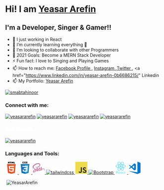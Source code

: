 # Hi! I am <a href="https://yeasararefin.github.io/.com/">Yeasar Arefin</a>

## I'm a Developer, Singer & Gamer!!

- 🔭 I just working in React
- 🌱 I’m currently learning everything 🤣
- 👯 I’m looking to collaborate with other Programmers
- 🥅 2021 Goals: Become a MERN Stack Developer
- ⚡ Fun fact: I love to Singing and Playing Games
- 📫 How to reach me: <a href="https://www.facebook.com/yeasar.arefin/"> Facebook Profile </a>, <a href="https://www.instagram.com/yeasar_arefin/">Instagram </a> ,<a href="https://twitter.com/yeasar_arefin">Twitter </a>, <a href="https://www.linkedin.com/in/yeasar-arefin-0b6686215/" Linkedin </a>
- 📫 My Portfolio: <a href="https://yeasararefin.github.io/.com/">Yeasar Arefin</a>

<p align="left"> <a href="https://twitter.com/yeasar_arefin" target="blank"><img src="https://img.shields.io/twitter/follow/yeasar_arefin?logo=twitter&style=for-the-badge" alt="smabtahinoor" /></a> </p>



<h3 align="left">Connect with me:</h3>
<p align="left">
<a href="https://twitter.com/yeasar_arefin" target="blank"><img align="center" src="https://cdn.jsdelivr.net/npm/simple-icons@3.0.1/icons/twitter.svg" alt="yeasararefin" height="30" width="40" /></a>
<a href="https://www.linkedin.com/in/yeasar-arefin-0b6686215/" target="blank"><img align="center" src="https://cdn.jsdelivr.net/npm/simple-icons@3.0.1/icons/linkedin.svg" alt="yeasararefin" height="30" width="40" /></a>
<a href="https://www.facebook.com/yeasar.arefin/" target="blank"><img align="center" src="https://cdn.jsdelivr.net/npm/simple-icons@3.0.1/icons/facebook.svg" alt="yeasararefin" height="30" width="40" /></a>
<a href="https://www.instagram.com/yeasar_arefin/" target="blank"><img align="center" src="https://cdn.jsdelivr.net/npm/simple-icons@3.0.1/icons/instagram.svg" alt="yeasararefin" height="30" width="40" /></a>
</p>

<h3 align="left" style="color:white;">See Projects:</h3>
<p><a href="https://github.com/YeasarArefin?tab=repositories" target="blank"><img align="center" src="https://cdn.jsdelivr.net/npm/simple-icons@3.0.1/icons/codesandbox.svg" alt="yeasararefin" height="30" width="40" /></a></p>


<h3 align="left">Languages and Tools:</h3>
<p align="left"> <a href="https://www.w3.org/html/" target="_blank"> <img src="https://raw.githubusercontent.com/devicons/devicon/master/icons/html5/html5-original-wordmark.svg" alt="html5" width="40" height="40"/> </a> <a href="https://www.w3schools.com/css/" target="_blank"> <img src="https://raw.githubusercontent.com/devicons/devicon/master/icons/css3/css3-original-wordmark.svg" alt="css3" width="40" height="40"/> </a> <a href="https://sass-lang.com" target="_blank"> <img src="https://raw.githubusercontent.com/devicons/devicon/master/icons/sass/sass-original.svg" alt="sass" width="40" height="40"/> </a> <a href="https://tailwindcss.com" target="_blank"> <img src="https://tailwindcss.com/_next/static/media/tailwindcss-mark.cb8046c163f77190406dfbf4dec89848.svg" alt="tailwindcss" width="40" height="40"/> </a><a href="https://developer.mozilla.org/en-US/docs/Web/JavaScript" target="_blank"> <img src="https://raw.githubusercontent.com/devicons/devicon/master/icons/javascript/javascript-original.svg" alt="javascript" width="40" height="40"/> </a><a href="https://getbootstrap.com" target="_blank"> <img src="https://img.icons8.com/color/2x/bootstrap.png" alt="Bootstrap" width="40" height="40"/> </a><a href="https://reactjs.org/" target="_blank"> <img src="https://raw.githubusercontent.com/devicons/devicon/master/icons/react/react-original-wordmark.svg" alt="react" width="40" height="40"/> </a><a href="https://code.visualstudio.com/" target="_blank"> <img src="https://raw.githubusercontent.com/github/explore/80688e429a7d4ef2fca1e82350fe8e3517d3494d/topics/visual-studio-code/visual-studio-code.png" alt="VS Code" width="40" height="40"/> </a></p>
 
<p>&nbsp;<img align="center" src="https://github-readme-stats.vercel.app/api?username=YeasarArefin" alt="YeasarArefin" /></p>

